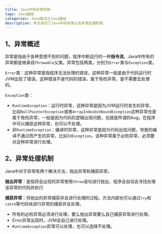 ```yaml
---
title: Java中的异常机制
tags: Java基础
categories: Java面试之Java基础
description: 本文讲述了Java中的异常以及异常处理机制
---
```


## 1、异常概述

​	异常是指由于各种意想不到的问题，程序中断运行的一种**指令流**。Java中所有的异常都是继承自`Throwable`父类。异常包括两类，分别为`Error`类与`Exception`类。

`Error`类：这种异常是指程序无法处理的错误，这种异常一般是由于代码运行时JVM出现了错误。这种错误不是代码的错误，属于免检异常，是不需要去处理的。

`Exception`类：

- `RuntimeException`：运行时异常，这种异常是因为JVM运行时发生的异常，比如`NullPointerException`或者`ArrayIndexOutBoundException`这种异常也是属于免检异常，一般是因为代码的逻辑出现问题，也就是所谓的bug，在程序中可以捕获这种异常，也可以不处理。
- 非`RuntimeException`：编译时异常，这种异常是因为代码出现问题，导致的编译不通过而产生的异常，比如`IOException`。该种异常属于必检异常，必须要对这种异常进行处理。

## 2、异常处理机制

Java中对于异常有两个解决方法，抛出异常和捕获异常。

**抛出异常**：是指将会出现的异常使用`throw`语句进行抛出，程序会自动去寻找处理该异常的代码并执行

**捕获异常**：将抛出的异常捕获并且进行处理的过程。方法内部也可以通过`try`和`catch`等代码块进行异常的捕获并且处理。

- 所有的必检异常必须进行处理，要么抛出异常要么自己捕获异常进行处理。
- Error异常出现时，JVM会自己进行处理。
- `RuntimeException`异常可以处理，也可以选择不处理。



